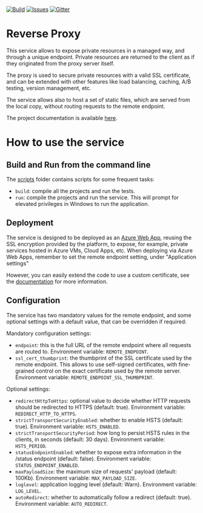 [![Build][build-badge]][build-url]
[![Issues][issues-badge]][issues-url]
[![Gitter][gitter-badge]][gitter-url]

Reverse Proxy
=============

This service allows to expose private resources in a managed way, and
through a unique endpoint. Private resources are returned to the client
as if they originated from the proxy server itself.

The proxy is used to secure private resources with a valid SSL certificate,
and can be extended with other features like load balancing, caching,
A/B testing, version management, etc.

The service allows also to host a set of static files, which are served
from the local copy, without routing requests to the remote endpoint.

The project documentation is available
[here](https://azure.github.io/reverse-proxy-dotnet).

How to use the service
======================

## Build and Run from the command line

The [scripts](scripts) folder contains scripts for some frequent tasks:

* `build`: compile all the projects and run the tests.
* `run`: compile the projects and run the service. This will prompt for
  elevated privileges in Windows to run the application.

## Deployment

The service is designed to be deployed as an 
[Azure Web App](https://docs.microsoft.com/en-us/azure/app-service-web/app-service-web-tutorial-custom-SSL),
reusing the SSL encryption provided by the platform, to expose, for example,
private services hosted in Azure VMs, Cloud Apps, etc. When deploying
via Azure Web Apps, remember to set the remote endpoint setting, under
"Application settings"

However, you can easily extend the code to use a custom certificate,
see the
[documentation](https://azure.github.io/reverse-proxy-dotnet/ssl-setup.html)
for more information.

## Configuration

The service has two mandatory values for the remote endpoint, and some optional
settings with a default value, that can be overridden if required:

Mandatory configuration settings:

* `endpoint`: this is the full URL of the remote endpoint where all requests
  are routed to.
  Environment variable: `REMOTE_ENDPOINT`.
* `ssl_cert_thumbprint`: the thumbprint of the SSL certificate used by the remote
  endpoint. This allows to use self-signed certificates, with fine-grained control
  on the exact certificate used by the remote server.
  Environment variable: `REMOTE_ENDPOINT_SSL_THUMBPRINT`.
  
Optional settings:

* `redirectHttpToHttps`: optional value to decide whether HTTP requests should
  be redirected to HTTPS (default: true).
  Environment variable: `REDIRECT_HTTP_TO_HTTPS`.
* `strictTransportSecurityEnabled`: whether to enable HSTS (default: true).
  Environment variable: `HSTS_ENABLED`.
* `strictTransportSecurityPeriod`: how long to persist HSTS rules in the
  clients, in seconds (default: 30 days).
  Environment variable: `HSTS_PERIOD`.
* `statusEndpointEnabled`: whether to expose extra information in the /status
  endpoint (default: false).
  Environment variable: `STATUS_ENDPOINT_ENABLED`.
* `maxPayloadSize`: the maximum size of requests' payload (default: 100Kb).
  Environment variable: `MAX_PAYLOAD_SIZE`.
* `loglevel`: application logging level (default: Warn).
  Environment variable: `LOG_LEVEL`.
* `autoRedirect`: whether to automatically follow a redirect (default: true).
  Environment variable: `AUTO_REDIRECT`.

[build-badge]: https://img.shields.io/travis/Azure/reverse-proxy-dotnet.svg
[build-url]: https://travis-ci.org/Azure/reverse-proxy-dotnet
[issues-badge]: https://img.shields.io/github/issues/azure/reverse-proxy-dotnet.svg
[issues-url]: https://github.com/azure/reverse-proxy-dotnet/issues
[gitter-badge]: https://img.shields.io/gitter/room/azure/iot-solutions.js.svg
[gitter-url]: https://gitter.im/azure/iot-solutions

